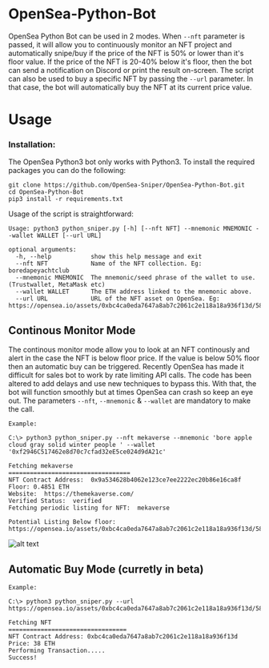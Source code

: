# OpenSea-Python-Bot
OpenSea Python Bot can be used in 2 modes. When `--nft` parameter is passed, it will allow you to continuously monitor an NFT project and automatically snipe/buy if the price of the NFT is 50% or lower than it's floor value. If the price of the NFT is 20-40% below it's floor, then the bot can send a notification on Discord or print the result on-screen. The script can also be used to buy a specific NFT by passing the `--url` parameter. In that case, the bot will automatically buy the NFT at its current price value. 

# Usage
### Installation:

The OpenSea Python3 bot only works with Python3. To install the required packages you can do the following:
```
git clone https://github.com/OpenSea-Sniper/OpenSea-Python-Bot.git
cd OpenSea-Python-Bot
pip3 install -r requirements.txt
```
Usage of the script is straightforward:
```
Usage: python3 python_sniper.py [-h] [--nft NFT] --mnemonic MNEMONIC --wallet WALLET [--url URL]

optional arguments:
  -h, --help           show this help message and exit
  --nft NFT            Name of the NFT collection. Eg: boredapeyachtclub
  --mnemonic MNEMONIC  The mnemonic/seed phrase of the wallet to use.(Trustwallet, MetaMask etc)
  --wallet WALLET      The ETH address linked to the mnemonic above.
  --url URL            URL of the NFT asset on OpenSea. Eg: https://opensea.io/assets/0xbc4ca0eda7647a8ab7c2061c2e118a18a936f13d/5875

```

## Continous Monitor Mode
The continous monitor mode allow you to look at an NFT continously and alert in the case the NFT is below floor price. If the value is below 50% floor then an automatic buy can be triggered. Recently OpenSea has made it difficult for sales bot to work by rate limiting API calls. The code has been altered to add delays and use new techniques to bypass this. With that, the bot will function smoothly but at times OpenSea can crash so keep an eye out. The parameters `--nft`, `--mnemonic` & `--wallet` are mandatory to make the call.
```
Example:

C:\> python3 python_sniper.py --nft mekaverse --mnemonic 'bore apple cloud gray solid winter people ' --wallet '0xf2946C517462e8d70c7cfad32eE5ce024d9dA21c'

Fetching mekaverse
==================================
NFT Contract Address:  0x9a534628b4062e123ce7ee2222ec20b86e16ca8f
Floor: 0.4851 ETH
Website:  https://themekaverse.com/
Verified Status:  verified
Fetching periodic listing for NFT:  mekaverse

Potential Listing Below floor: https://opensea.io/assets/0xbc4ca0eda7647a8ab7c2061c2e118a18a936f13d/5875
```
![alt text](https://github.com/OpenSea-Sniper/OpenSea-Python-Bot/blob/main/1.png?raw=true)


## Automatic Buy Mode (curretly in beta)
```
Example:

C:\> python3 python_sniper.py --url https://opensea.io/assets/0xbc4ca0eda7647a8ab7c2061c2e118a18a936f13d/5875

Fetching NFT
=================================
NFT Contract Address: 0xbc4ca0eda7647a8ab7c2061c2e118a18a936f13d
Price: 38 ETH
Performing Transaction.....
Success!
```

